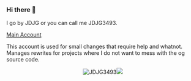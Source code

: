 ### Hi there 👋

I go by JDJG or you can call me JDJG3493.

[Main Account](https://github.com/JDJGInc)

This account is used for small changes that require help and whatnot.
Manages rewrites for projects where I do not want to mess with the og source code.

<p align="center"> <img src="https://github-readme-stats.vercel.app/api?username=JDJG3493&show_icons=true&hide_border=true&theme=gotham" alt="JDJG3493" /><img src="https://github-readme-stats.vercel.app/api/top-langs/?username=JDJG3493&hide=css,scss&theme=gotham&hide_border=true"></p>


